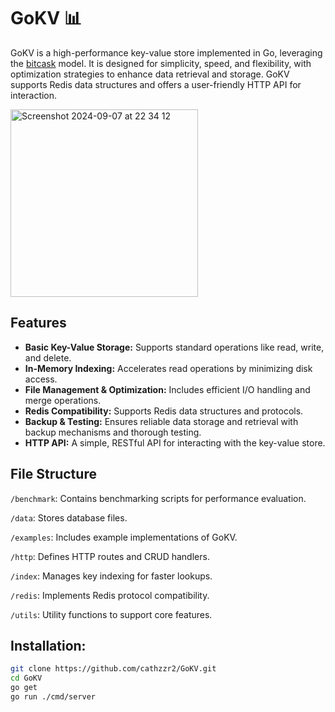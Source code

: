 # GoKV 📊

GoKV is a high-performance key-value store implemented in Go, leveraging the [bitcask](https://medium.com/@arpitbhayani/bitcask-a-log-structured-fast-kv-store-c6c728a9536b) model. It is designed for simplicity, speed, and flexibility, with optimization strategies to enhance data retrieval and storage. GoKV supports Redis data structures and offers a user-friendly HTTP API for interaction.

<img width="300" alt="Screenshot 2024-09-07 at 22 34 12" src="https://github.com/user-attachments/assets/009ba424-68f4-4ba8-8fee-20c972a150ad">

## Features
- **Basic Key-Value Storage:** Supports standard operations like read, write, and delete.
- **In-Memory Indexing:** Accelerates read operations by minimizing disk access.
- **File Management & Optimization:** Includes efficient I/O handling and merge operations.
- **Redis Compatibility:** Supports Redis data structures and protocols.
- **Backup & Testing:** Ensures reliable data storage and retrieval with backup mechanisms and thorough testing.
- **HTTP API:** A simple, RESTful API for interacting with the key-value store.

## File Structure
`/benchmark`: Contains benchmarking scripts for performance evaluation.

`/data`: Stores database files.

`/examples`: Includes example implementations of GoKV.

`/http`: Defines HTTP routes and CRUD handlers.

`/index`: Manages key indexing for faster lookups.

`/redis`: Implements Redis protocol compatibility.

`/utils`: Utility functions to support core features.

## Installation:
```bash
git clone https://github.com/cathzzr2/GoKV.git
cd GoKV
go get
go run ./cmd/server
```
